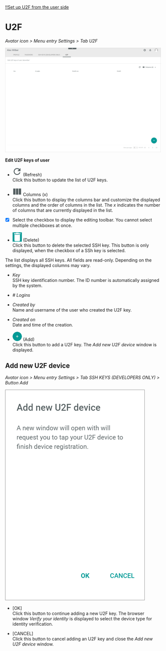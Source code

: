 [!!Set up U2F from the user side](../MFA/Integration/01_UserSetupActindo.md)

# U2F

*Avator icon > Menu entry Settings > Tab U2F*

![SSH keys](../../Assets/Screenshots/Core1Platform/ProfileSettings/U2F/U2F.png "[SSH keys]")

**Edit U2F keys of user**

- ![Refresh](../../Assets/Icons/Refresh01.png "[Refresh]") (Refresh)   
    Click this button to update the list of U2F keys.

- ![Columns](../../Assets/Icons/Columns.png "[Columns]") Columns (x)   
    Click this button to display the columns bar and customize the displayed columns and the order of columns in the list. The *x* indicates the number of columns that are currently displayed in the list.

- [x]     
    Select the checkbox to display the editing toolbar. You cannot select multiple checkboxes at once.

[comment]: <> (Check which buttons are displayed in the toolbar)

- ![Delete](../../Assets/Icons/Trash03.png "[Delete]") (Delete)      
    Click this button to delete the selected SSH key. This button is only displayed, when the checkbox of a SSh key is selected.       

The list displays all SSH keys. All fields are read-only. Depending on the settings, the displayed columns may vary.

- *Key*   
    SSH key identification number. The ID number is automatically assigned by the system.

- *# Logins*   

  [comment]: <> (Was wird hier angezeigt?)

- *Created by*   
    Name and username of the user who created the U2F key.

- *Created on*   
    Date and time of the creation.

- ![Add](../../Assets/Icons/Plus01.png "[Add]") (Add)      
    Click this button to add a U2F key. The *Add new U2F device* window is displayed.   


## Add new U2F device

*Avator icon > Menu entry Settings > Tab SSH KEYS (DEVELOPERS ONLY) > Button Add*

![Add new U2F device](../../Assets/Screenshots/Core1Platform/ProfileSettings/U2F/AddNewU2FDevice.png "[Add new U2F device]")

- [OK]   
    Click this button to continue adding a new U2F key. The browser window *Verify your identity* is displayed to select the device type for identity verification.

- [CANCEL]   
    Click this button to cancel adding an U2F key and close the *Add new U2F device* window.

[comment]: <> (Sollen die Dialoge *Verify your identity* und *Use your security key* auch beschrieben werden? Eigentlich nicht in Core1 sondern browserfenster...)
